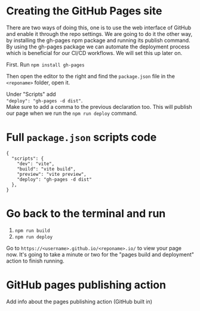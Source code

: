 # Creating the GitHub Pages site

There are two ways of doing this, one is to use the web interface of GitHub and enable it through the repo settings. We are going to do it the other way, by installing the gh-pages npm package and running its publish command. By using the gh-pages package we can automate the deployment process which is beneficial for our CI/CD workflows. We will set this up later on. 

First. Run `npm install gh-pages`

Then open the editor to the right and find the `package.json` file in the `<reponame>` folder, open it.

Under "Scripts" add  
`"deploy": "gh-pages -d dist"`.   
Make sure to add a comma to the previous declaration too. This will publish our page when we run the `npm run deploy` command. 

# Full `package.json` scripts code
```
{
  "scripts": {
    "dev": "vite",
    "build": "vite build",
    "preview": "vite preview",
    "deploy": "gh-pages -d dist"
  },
}
```

# Go back to the terminal and run
 1. `npm run build`
 2. `npm run deploy`

Go to `https://<username>.github.io/<reponame>.io/` to view your page now. It's going to take a minute or two for the "pages build and deployment" action to finish running.

# GitHub pages publishing action

Add info about the pages publishing action (GitHub built in)

